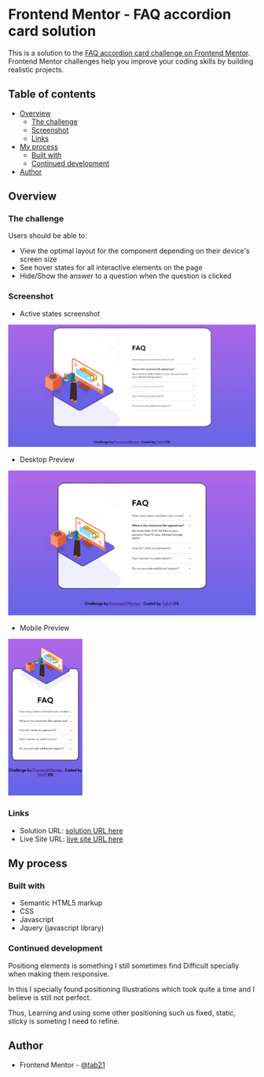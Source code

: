 # Frontend Mentor - FAQ accordion card solution

This is a solution to the [FAQ accordion card challenge on Frontend Mentor](https://www.frontendmentor.io/challenges/faq-accordion-card-XlyjD0Oam). Frontend Mentor challenges help you improve your coding skills by building realistic projects.

## Table of contents

- [Overview](#overview)
  - [The challenge](#the-challenge)
  - [Screenshot](#screenshot)
  - [Links](#links)
- [My process](#my-process)
  - [Built with](#built-with)
  - [Continued development](#continued-development)
- [Author](#author)

## Overview

### The challenge

Users should be able to:

- View the optimal layout for the component depending on their device's screen size
- See hover states for all interactive elements on the page
- Hide/Show the answer to a question when the question is clicked

### Screenshot

- Active states screenshot

![Active states](images/activeSS.png)

- Desktop Preview

![Desktop SS](images/desktopSS.png)

- Mobile Preview

<img src="images/mobileSS.png" width="30%">

### Links

- Solution URL: [solution URL here](https://www.frontendmentor.io/solutions/responsive-faq-accordation-using-jvascript-jquery-J33AEszcx)
- Live Site URL: [live site URL here](https://tab21.github.io/Frontend-Mentor/FAQ/index.html)

## My process

### Built with

- Semantic HTML5 markup
- CSS
- Javascript
- Jquery (javascript library)

### Continued development

Positiong elements is something I still sometimes find Difficult specially when making them responsive.

In this I specially found positioning Illustrations which took quite a time and I believe is still not perfect.

Thus, Learning and using some other positioning such us fixed, static, sticky is someting I need to refine.

## Author

- Frontend Mentor - [@tab21](https://www.frontendmentor.io/profile/tab21)

